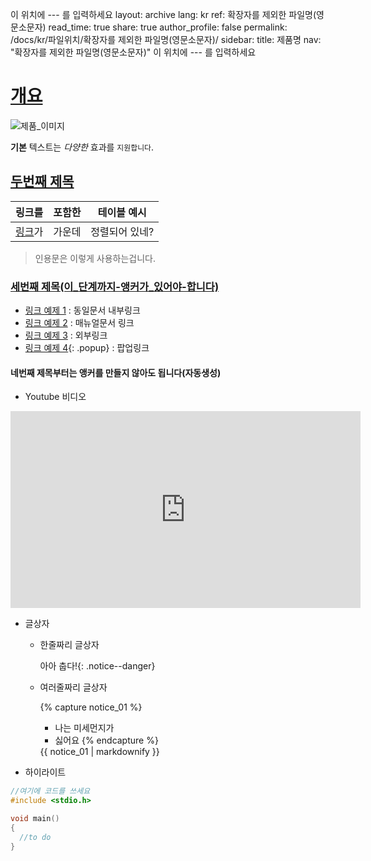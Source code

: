 이 위치에 --- 를 입력하세요
layout: archive
lang: kr
ref: 확장자를 제외한 파일명(영문소문자)
read_time: true
share: true
author_profile: false
permalink: /docs/kr/파일위치/확장자를 제외한 파일명(영문소문자)/
sidebar:
  title: 제품명
  nav: "확장자를 제외한 파일명(영문소문자)"
이 위치에 --- 를 입력하세요

# [개요](#개요)

![제품_이미지](/assets/images/이미지파일_위치/이미지파일명)

**기본** 텍스트는 *다양한* 효과를 `지원합니다`.

## [두번째 제목](#두번째-제목)

|링크를|포함한|테이블 예시|
|:---:|:---:|:---:|
|[링크]가|가운데|정렬되어 있네?|

> 인용문은 이렇게 사용하는겁니다.

### [세번째 제목(이_단계까지-앵커가_있어야-합니다)](#세번째-제목이_단계까지-앵커가_있어야-합니다)

- [링크 예제 1] : 동일문서 내부링크
- [링크 예제 2] : 매뉴얼문서 링크
- [링크 예제 3] : 외부링크
- [링크 예제 4]{: .popup} : 팝업링크

#### 네번째 제목부터는 앵커를 만들지 않아도 됩니다(자동생성)

- Youtube 비디오

<iframe width="560" height="315" src="https://www.youtube.com/embed/B2pnXtooKOg" frameborder="0" allow="autoplay; encrypted-media" allowfullscreen></iframe>

- 글상자

  - 한줄짜리 글상자

    아아 춥다!{: .notice--danger}

  - 여러줄짜리 글상자

    {% capture notice_01 %}
    - 나는 미세먼지가
    - 싫어요
    {% endcapture %}

    <div class="notice--success">{{ notice_01 | markdownify }}</div>


- 하이라이트

```c
//여기에 코드를 쓰세요
#include <stdio.h>

void main()
{
  //to do
}
```


[링크]: http://
[링크 예제 1]: #Introduction
[링크 예제 2]: /docs/en/parts/communication/bt-110/#specifications
[링크 예제 3]: http://google.com
[링크 예제 4]: /docs/en/popup/opencm904_ex_button/

